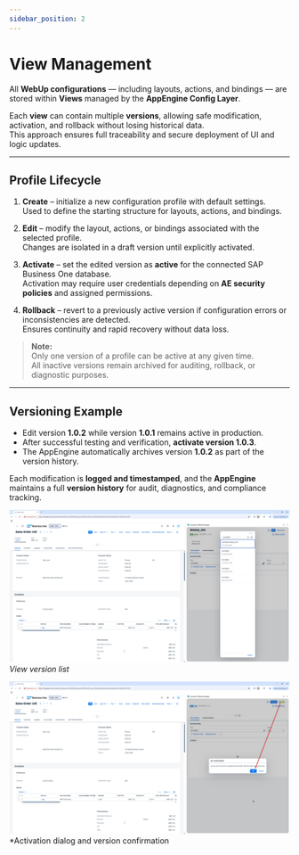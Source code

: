 ```yaml
---
sidebar_position: 2
---
```


# View Management

All **WebUp configurations** — including layouts, actions, and bindings — are stored within **Views** managed by the **AppEngine Config Layer**.

Each **view** can contain multiple **versions**, allowing safe modification, activation, and rollback without losing historical data.  
This approach ensures full traceability and secure deployment of UI and logic updates.

---

## Profile Lifecycle

1. **Create** – initialize a new configuration profile with default settings.  
   Used to define the starting structure for layouts, actions, and bindings.

2. **Edit** – modify the layout, actions, or bindings associated with the selected profile.  
   Changes are isolated in a draft version until explicitly activated.

3. **Activate** – set the edited version as **active** for the connected SAP Business One database.  
   Activation may require user credentials depending on **AE security policies** and assigned permissions.

4. **Rollback** – revert to a previously active version if configuration errors or inconsistencies are detected.  
   Ensures continuity and rapid recovery without data loss.

> **Note:**  
> Only one version of a profile can be active at any given time.  
> All inactive versions remain archived for auditing, rollback, or diagnostic purposes.

---

## Versioning Example

- Edit version **1.0.2** while version **1.0.1** remains active in production.  
- After successful testing and verification, **activate version 1.0.3**.  
- The AppEngine automatically archives version **1.0.2** as part of the version history.

Each modification is **logged and timestamped**, and the **AppEngine** maintains a full **version history** for audit, diagnostics, and compliance tracking.

![View versions](./media/Versions_history.png)
*View version list*

![Activation](./media/Activation_dialog.png)
*Activation dialog and version confirmation
